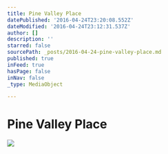 ```yaml
---
title: Pine Valley Place
datePublished: '2016-04-24T23:20:08.552Z'
dateModified: '2016-04-24T23:12:31.537Z'
author: []
description: ''
starred: false
sourcePath: _posts/2016-04-24-pine-valley-place.md
published: true
inFeed: true
hasPage: false
inNav: false
_type: MediaObject

---
```

# Pine Valley Place
![](https://the-grid-user-content.s3-us-west-2.amazonaws.com/e705b054-c4b8-44e0-8fad-20c07c41c35b.jpg)